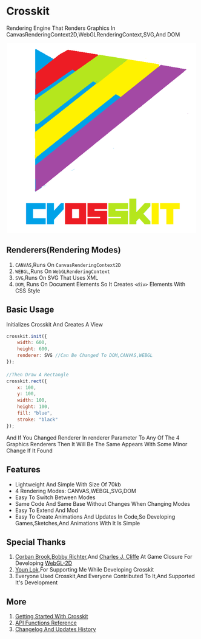 # Crosskit
Rendering Engine That Renders Graphics In CanvasRenderingContext2D,WebGLRenderingContext,SVG,And DOM

<div align="center">
    <img src="crosskit_logo_new.png" width="500" height="500">
</div>

## Renderers(Rendering Modes)
1. `CANVAS`,Runs On `CanvasRenderingContext2D`
2. `WEBGL`,Runs On `WebGLRenderingContext`
3. `SVG`,Runs On SVG That Uses XML
4. `DOM`, Runs On Document Elements So It Creates `<div>` Elements With CSS Style 

## Basic Usage
Initializes Crosskit And Creates A View
```javascript
crosskit.init({
    width: 600,
    height: 600,
    renderer: SVG //Can Be Changed To DOM,CANVAS,WEBGL
});

//Then Draw A Rectangle
crosskit.rect({
    x: 100,
    y: 100,
    width: 100,
    height: 100,
    fill: "blue",
    stroke: "black"
});
```
And If You Changed Renderer In renderer Parameter To Any Of The 4 Graphics Renderers Then It Will Be The Same Appears With Some Minor Change If It Found

## Features
- Lightweight And Simple With Size Of 70kb
- 4 Rendering Modes: CANVAS,WEBGL,SVG,DOM
- Easy To Switch Between Modes
- Same Code And Same Base Without Changes When Changing Modes
- Easy To Extend And Mod
- Easy To Create Animations And Updates In Code,So Developing Games,Sketches,And Animations  With It Is Simple

## Special Thanks
1. [Corban Brook](http://twitter.com/corban),[Bobby Richter](http://twitter.com/secretrobotron),And [Charles J. Cliffe](http://twitter.com/ccliffe) At Game Closure For Developing [WebGL-2D](https://github.com/gameclosure/webgl-2d)
2. [Youn Lok](https://github.com/younlok),For Supporting Me While Developing Crosskit
3. Everyone Used Crosskit,And Everyone Contributed To It,And Supported It's Development

## More
1. [Getting Started With Crosskit](https://github.com/Rabios/Crosskit/blob/master/getting_started.md)
2. [API Functions Reference](https://github.com/Rabios/Crosskit/blob/master/crosskit_api.md)
3. [Changelog And Updates History](https://github.com/Rabios/Crosskit/blob/master/changelog.md)	
